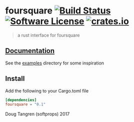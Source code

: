 # foursquare [![Build Status](https://travis-ci.org/softprops/foursquare.svg?branch=master)](https://travis-ci.org/softprops/foursquare) [![Software License](https://img.shields.io/badge/license-MIT-brightgreen.svg)](LICENSE) [![crates.io](http://meritbadge.herokuapp.com/foursquare)](https://crates.io/crates/foursquare)

> a rust interface for foursquare

## [Documentation](https://softprops.github.io/foursquare)

See the [examples](examples) directory for some inspiration

## Install

Add the following to your Cargo.toml file

```toml
[dependencies]
foursquare = "0.1"
```

Doug Tangren (softprops) 2017
